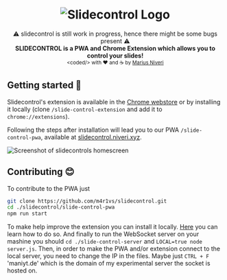 <h1 align="center">
  <img title="slidecontrol logo" alt="Slidecontrol Logo" src="https://raw.githubusercontent.com/m4r1vs/slidecontrol/master/slide-control-pwa/src/assets/slidecontrol_logo_gh.png">
</h1>
<div align="center">
  ⚠ slidecontrol is still work in progress, hence there might be some bugs present ⚠<br />
  <strong>SLIDECONTROL is a PWA and Chrome Extension which allows you to control your slides!</strong>
</div>
<div align="center">
  <sub>&lt;coded/&gt; with ❤︎ and ☕ by <a href="https://github.com/m4r1vs">Marius Niveri</a>
</div>

## Getting started 🚀
Slidecontrol's extension is available in
the [Chrome webstore](https://chrome.google.com/webstore/detail/slidecontrol/ghfjfgbiehcemjfapohnnfngcbappodg) or
by installing it locally (clone `/slide-control-extension` and add it to `chrome://extensions`).

Following the steps after installation will lead you to our PWA `/slide-control-pwa`, available
at [slidecontrol.niveri.xyz](https://sc.niveri.xyz).

![Screenshot of slidecontrols homescreen](https://maniyt.de/screenshot1.png)
## Contributing 😊
To contribute to the PWA just
```sh
git clone https://github.com/m4r1vs/slidecontrol.git
cd ./slidecontrol/slide-control-pwa
npm run start
```
To make help improve the extension you can install it locally.
[Here](https://blog.hunter.io/how-to-install-a-chrome-extension-without-using-the-chrome-web-store-31902c780034) you can learn how to do so.
And finally to run the WebSocket server on your mashine you should `cd ./slide-control-server` and `LOCAL=true node server.js`.
Then, in order to make the PWA and/or extension connect to the local server, you need to change the IP in the files.
Maybe just `CTRL + F` 'maniyt.de' which is the domain of my experimental server the socket is hosted on.